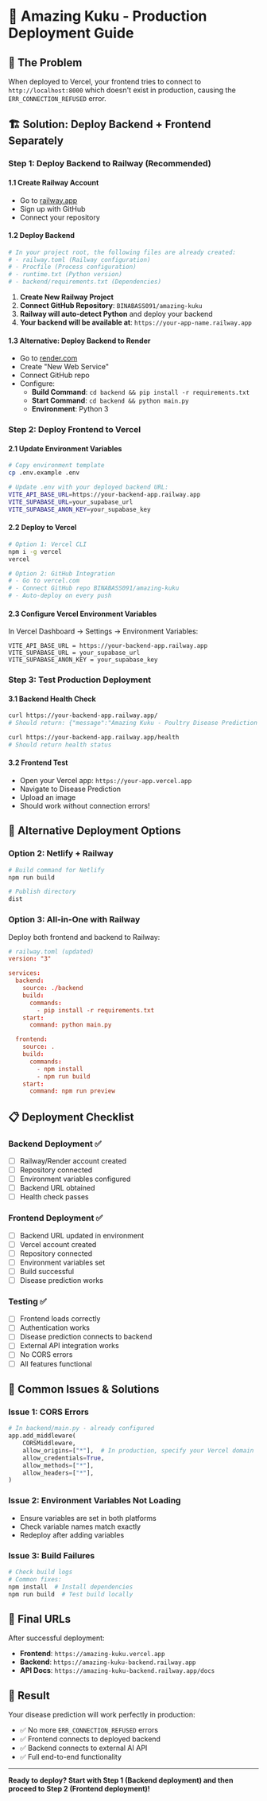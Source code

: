 # 🚀 Amazing Kuku - Production Deployment Guide

## 🎯 **The Problem**
When deployed to Vercel, your frontend tries to connect to `http://localhost:8000` which doesn't exist in production, causing the `ERR_CONNECTION_REFUSED` error.

## 🏗️ **Solution: Deploy Backend + Frontend Separately**

### **Step 1: Deploy Backend to Railway (Recommended)**

#### **1.1 Create Railway Account**
- Go to [railway.app](https://railway.app)
- Sign up with GitHub
- Connect your repository

#### **1.2 Deploy Backend**
```bash
# In your project root, the following files are already created:
# - railway.toml (Railway configuration)
# - Procfile (Process configuration) 
# - runtime.txt (Python version)
# - backend/requirements.txt (Dependencies)
```

1. **Create New Railway Project**
2. **Connect GitHub Repository**: `BINABASS091/amazing-kuku`
3. **Railway will auto-detect Python** and deploy your backend
4. **Your backend will be available at**: `https://your-app-name.railway.app`

#### **1.3 Alternative: Deploy Backend to Render**
- Go to [render.com](https://render.com)
- Create "New Web Service"
- Connect GitHub repo
- Configure:
  - **Build Command**: `cd backend && pip install -r requirements.txt`
  - **Start Command**: `cd backend && python main.py`
  - **Environment**: Python 3

### **Step 2: Deploy Frontend to Vercel**

#### **2.1 Update Environment Variables**
```bash
# Copy environment template
cp .env.example .env

# Update .env with your deployed backend URL:
VITE_API_BASE_URL=https://your-backend-app.railway.app
VITE_SUPABASE_URL=your_supabase_url
VITE_SUPABASE_ANON_KEY=your_supabase_key
```

#### **2.2 Deploy to Vercel**
```bash
# Option 1: Vercel CLI
npm i -g vercel
vercel

# Option 2: GitHub Integration
# - Go to vercel.com
# - Connect GitHub repo BINABASS091/amazing-kuku
# - Auto-deploy on every push
```

#### **2.3 Configure Vercel Environment Variables**
In Vercel Dashboard → Settings → Environment Variables:
```
VITE_API_BASE_URL = https://your-backend-app.railway.app
VITE_SUPABASE_URL = your_supabase_url
VITE_SUPABASE_ANON_KEY = your_supabase_key
```

### **Step 3: Test Production Deployment**

#### **3.1 Backend Health Check**
```bash
curl https://your-backend-app.railway.app/
# Should return: {"message":"Amazing Kuku - Poultry Disease Prediction API is running"...}

curl https://your-backend-app.railway.app/health
# Should return health status
```

#### **3.2 Frontend Test**
- Open your Vercel app: `https://your-app.vercel.app`
- Navigate to Disease Prediction
- Upload an image
- Should work without connection errors!

## 🔧 **Alternative Deployment Options**

### **Option 2: Netlify + Railway**
```bash
# Build command for Netlify
npm run build

# Publish directory
dist
```

### **Option 3: All-in-One with Railway**
Deploy both frontend and backend to Railway:
```toml
# railway.toml (updated)
version: "3"

services:
  backend:
    source: ./backend
    build:
      commands:
        - pip install -r requirements.txt
    start:
      command: python main.py

  frontend:
    source: .
    build:
      commands:
        - npm install
        - npm run build
    start:
      command: npm run preview
```

## 📋 **Deployment Checklist**

### **Backend Deployment** ✅
- [ ] Railway/Render account created
- [ ] Repository connected
- [ ] Environment variables configured
- [ ] Backend URL obtained
- [ ] Health check passes

### **Frontend Deployment** ✅ 
- [ ] Backend URL updated in environment
- [ ] Vercel account created
- [ ] Repository connected
- [ ] Environment variables set
- [ ] Build successful
- [ ] Disease prediction works

### **Testing** ✅
- [ ] Frontend loads correctly
- [ ] Authentication works
- [ ] Disease prediction connects to backend
- [ ] External API integration works
- [ ] No CORS errors
- [ ] All features functional

## 🚨 **Common Issues & Solutions**

### **Issue 1: CORS Errors**
```python
# In backend/main.py - already configured
app.add_middleware(
    CORSMiddleware,
    allow_origins=["*"],  # In production, specify your Vercel domain
    allow_credentials=True,
    allow_methods=["*"],
    allow_headers=["*"],
)
```

### **Issue 2: Environment Variables Not Loading**
- Ensure variables are set in both platforms
- Check variable names match exactly
- Redeploy after adding variables

### **Issue 3: Build Failures**
```bash
# Check build logs
# Common fixes:
npm install  # Install dependencies
npm run build  # Test build locally
```

## 🎯 **Final URLs**
After successful deployment:
- **Frontend**: `https://amazing-kuku.vercel.app`
- **Backend**: `https://amazing-kuku-backend.railway.app`
- **API Docs**: `https://amazing-kuku-backend.railway.app/docs`

## 🎉 **Result**
Your disease prediction will work perfectly in production:
- ✅ No more `ERR_CONNECTION_REFUSED` errors
- ✅ Frontend connects to deployed backend
- ✅ Backend connects to external AI API
- ✅ Full end-to-end functionality

---

**Ready to deploy? Start with Step 1 (Backend deployment) and then proceed to Step 2 (Frontend deployment)!**
